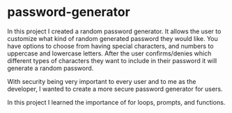 # password-generator 

In this project I created a random password generator. It allows the user to customize what kind of random generated password they would like. You have options to choose from having special characters, and numbers to uppercase and lowercase letters. After the user confirms/denies which different types of characters they want to include in their password it will generate a random password. 

With security being very important to every user and to me as the developer, I wanted to create a more secure password generator for users. 

In this project I learned the importance of for loops, prompts, and functions. 